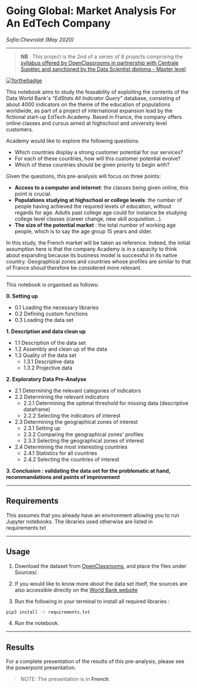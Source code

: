 # **Going Global: Market Analysis For An EdTech Company**
*Sofia Chevrolat (May 2020)*
___
> **NB** : This project is the 2nd of a series of 8 projects comprising the [syllabus offered by OpenClassrooms in partnership with Centrale Supélec and sanctioned by the Data Scientist diploma - Master level](https://openclassrooms.com/fr/paths/164-data-scientist).

[![forthebadge](https://forthebadge.com/images/badges/made-with-python.svg)](https://madimedia.pro)

This notebook aims to study the feasability of exploiting the contents of the Data World Bank's _“EdStats All Indicator Query”_ database, consisting of about 4000 indicators on the theme of the education of populations worldwide, as part of a project of international expansion lead by the fictional start-up EdTech Academy. 
Based in France, the company offers online classes and cursus aimed at highschool and university level customers.

Academy would like to explore the following questions: 
- Which countries display a strong customer potential for our services? 
- For each of these countries, how will this customer potential evolve?
- Which of these countries should be given priority to begin with?

Given the questions, this pre-analysis will focus on three points:
- **Access to a computer and internet**: the classes being given online, this point is crucial.
- **Populations studying at highschool or college levels**: the number of people having achieved the required levels of education, without regards for age. Adults past college age could for instance be studying college level classes (career change, new skill acquisition...).
- **The size of the potential market** : the total number of working age people, which is to say the age group 15 years and older.

In this study, the French market will be taken as reference.
Indeed, the initial assumption here is that the company Academy is in a capacity to think about expanding because its business model is successful in its native country. 
Geographical zones and countries whose profiles are similar to that of France shoud therefore be considered more relevant.
___

This notebook is organised as follows:

**0. Setting up**
- 0.1 Loading the necessary libraries
- 0.2 Defining custom functions
- 0.3 Loading the data set

**1. Description and data clean up**
- 1.1 Description of the data set
- 1.2 Assembly and clean up of the data
- 1.3 Quality of the data set
    * 1.3.1 Descriptive data
    * 1.3.2 Projective data

**2. Exploratory Data Pre-Analyse**
- 2.1 Determining the relevant categories of indicators
- 2.2 Determining the relevant indicators
    * 2.2.1 Determining the optimal threshold for missing data (descriptive dataframe)
    * 2.2.2 Selecting the indicators of interest
- 2.3 Determining the geographical zones of interest
    * 2.3.1 Setting up
    * 2.3.2 Comparing the geographical zones' profiles
    * 2.3.3 Selecting the geographical zones of interest
- 2.4 Determining the most interesting countries
    * 2.4.1 Statistics for all countries
    * 2.4.2 Selecting the countries of interest

**3. Conclusion : validating the data set for the problematic at hand, recommandations and points of improvement**

_____________

## Requirements
This assumes that you already have an environment allowing you to run Jupyter notebooks.
The libraries used otherwise are listed in requirements.txt

_____________

## Usage

1. Download the dataset from [OpenClassrooms](https://s3-eu-west-1.amazonaws.com/static.oc-static.com/prod/courses/files/Parcours_data_scientist/Projet+-+Données+éducatives/Projet+Python_Dataset_Edstats_csv.zip), and place the files under Sources/.

2. If you would like to know more about the data set itself, the sources are also accessible directly on the [World Bank website](https://datacatalog.worldbank.org/dataset/education-statistics)

3. Run the following in your terminal to install all required libraries : 
```bash
pip3 install -r requirements.txt
```
4. Run the notebook.

_______

## Results

For a complete presentation of the results of this pre-analysis, please see the powerpoint presentation. 

> NOTE: The presentation is in **French**. 

